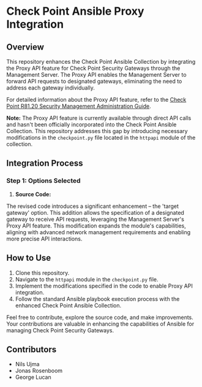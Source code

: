 # Check Point Ansible Proxy Integration

## Overview

This repository enhances the Check Point Ansible Collection by integrating the Proxy API feature for Check Point Security Gateways through the Management Server. The Proxy API enables the Management Server to forward API requests to designated gateways, eliminating the need to address each gateway individually.

For detailed information about the Proxy API feature, refer to the [Check Point R81.20 Security Management Administration Guide](link-to-guide).

**Note:** The Proxy API feature is currently available through direct API calls and hasn't been officially incorporated into the Check Point Ansible Collection. This repository addresses this gap by introducing necessary modifications in the `checkpoint.py` file located in the `httpapi` module of the collection.

## Integration Process

### Step 1: Options Selected

1. **Source Code:** 

The revised code introduces a significant enhancement – the 'target gateway' option. This addition allows the specification of a designated gateway to receive API requests, leveraging the Management Server's Proxy API feature. This modification expands the module's capabilities, aligning with advanced network management requirements and enabling more precise API interactions.

## How to Use

1. Clone this repository.
2. Navigate to the `httpapi` module in the `checkpoint.py` file.
3. Implement the modifications specified in the code to enable Proxy API integration.
4. Follow the standard Ansible playbook execution process with the enhanced Check Point Ansible Collection.

Feel free to contribute, explore the source code, and make improvements. Your contributions are valuable in enhancing the capabilities of Ansible for managing Check Point Security Gateways.

## Contributors

- Nils Ujma
- Jonas Rosenboom
- George Lucan
